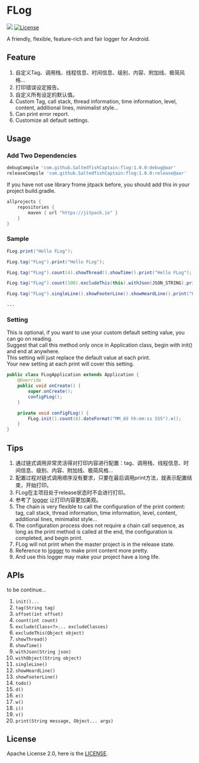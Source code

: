 # FLog
[![](https://img.shields.io/badge/Version-v1.0.0-green.svg)](https://github.com/SaltedfishCaptain/flog/releases/tag/1.0.0)
[![License](https://img.shields.io/badge/License-Apache%202.0-blue.svg)](https://github.com/SaltedfishCaptain/flog/blob/master/LICENSE)

A friendly, flexible, feature-rich and fair logger for Android.

## Feature
1. 自定义Tag、调用栈、线程信息、时间信息、级别、内容、附加线、极简风格...
2. 打印错误设定报告。
3. 自定义所有设定的默认值。
4. Custom Tag, call stack, thread information, time information, level, content, additional lines, minimalist style...
5. Can print error report.
6. Customize all default settings.

## Usage
### Add Two Dependencies
```groovy
debugCompile 'com.github.SaltedfishCaptain:flog:1.0.0:debug@aar'
releaseCompile 'com.github.SaltedfishCaptain:flog:1.0.0:release@aar'
```
If you have not use library frome jitpack before, you should add this in your project build.gradle.
```groovy
allprojects {
    repositories {
        maven { url "https://jitpack.io" }
    }
}
```

### Sample
```java
FLog.print("Hello FLog");

FLog.tag("FLog").print("Hello FLog");

FLog.tag("FLog").count(4).showThread().showTime().print("Hello FLog");

FLog.tag("FLog").count(100).excludeThis(this).withJson(JSON_STRING).print("Hello FLog");

FLog.tag("FLog").singleLine().showFooterLine().showHeardLine().print("Hello FLog");

...
```

### Setting
This is optional, if you want to use your custom default setting value, you can go on reading.</br>
Suggest that call this method only once in Application class, begin with init() and end at anywhere.</br>
This setting will just replace the default value at each print.</br>
Your new setting at each print will cover this setting.
```java
public class FLogApplication extends Application {
    @Override
    public void onCreate() {
        super.onCreate();
        configFLog();
    }

    private void configFLog() {
        FLog.init().count(6).dateFormat("MM_dd hh:mm:ss SSS").v();
    }
}
```

## Tips
1. 通过链式调用非常灵活得对打印内容进行配置：tag、调用栈、线程信息、时间信息、级别、内容、附加线、极简风格...
2. 配置过程对链式调用顺序没有要求，只要在最后调用print方法，就表示配置结束，开始打印。
3. FLog在主项目处于release状态时不会进行打印。
4. 参考了 [logger](https://github.com/orhanobut/logger) 让打印内容更加美观。
5. The chain is very flexible to call the configuration of the print content: tag, call stack, thread information, time information, level, content, additional lines, minimalist style...
6. The configuration process does not require a chain call sequence, as long as the print method is called at the end, the configuration is completed, and begin print.
7. FLog will not print when the master project is in the release state.
8. Reference to [logger](https://github.com/orhanobut/logger) to make print content more pretty.
9. And use this logger may make your project have a long life.

## APIs
to be continue...

1. `init()...`
2. `tag(String tag)`
2. `offset(int offset)`
3. `count(int count)`
4. `exclude(Class<?>... excludeClasses)`
5. `excludeThis(Object object)`
6. `showThread()`
7. `showTime()`
8. `withJson(String json)`
9. `withObject(String object)`
10. `singleLine()`
11. `showHeardLine()`
12. `showFooterLine()`
13. `todo()`
14. `d()`
15. `e()`
16. `w()`
17. `i()`
18. `v()`
19. `print(String message, Object... args)`

## License
Apache License 2.0, here is the [LICENSE](https://github.com/SaltedfishCaptain/flog/blob/master/LICENSE).